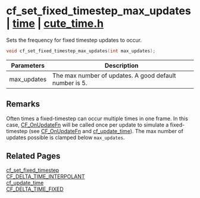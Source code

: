 # cf_set_fixed_timestep_max_updates | [time](https://github.com/RandyGaul/cute_framework/blob/master/docs/time_readme.md) | [cute_time.h](https://github.com/RandyGaul/cute_framework/blob/master/include/cute_time.h)

Sets the frequency for fixed timestep updates to occur.

```cpp
void cf_set_fixed_timestep_max_updates(int max_updates);
```

Parameters | Description
--- | ---
max_updates | The max number of updates. A good default number is 5.

## Remarks

Often times a fixed-timestep can occur multiple times in one frame. In this case, [CF_OnUpdateFn](https://github.com/RandyGaul/cute_framework/blob/master/docs/time/cf_onupdatefn.md) will be called once
per update to simulate a fixed-timestep (see [CF_OnUpdateFn](https://github.com/RandyGaul/cute_framework/blob/master/docs/time/cf_onupdatefn.md) and [cf_update_time](https://github.com/RandyGaul/cute_framework/blob/master/docs/time/cf_update_time.md)). The max number of updates possible 
is clamped below `max_updates`.

## Related Pages

[cf_set_fixed_timestep](https://github.com/RandyGaul/cute_framework/blob/master/docs/time/cf_set_fixed_timestep.md)  
[CF_DELTA_TIME_INTERPOLANT](https://github.com/RandyGaul/cute_framework/blob/master/docs/time/cf_delta_time_interpolant.md)  
[cf_update_time](https://github.com/RandyGaul/cute_framework/blob/master/docs/time/cf_update_time.md)  
[CF_DELTA_TIME_FIXED](https://github.com/RandyGaul/cute_framework/blob/master/docs/time/cf_delta_time_fixed.md)  
